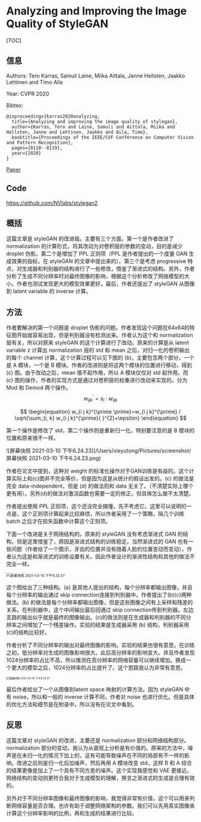 # Analyzing and Improving the Image Quality of StyleGAN

[TOC]

## 信息

Authors: Tero Karras, Samuli Laine, Miika Aittala, Janne Hellsten, Jaakko Lehtinen and Timo Aila

Year: CVPR 2020

Bibtex:

```
@inproceedings{karras2020analyzing,
  title={Analyzing and improving the image quality of stylegan},
  author={Karras, Tero and Laine, Samuli and Aittala, Miika and Hellsten, Janne and Lehtinen, Jaakko and Aila, Timo},
  booktitle={Proceedings of the IEEE/CVF Conference on Computer Vision and Pattern Recognition},
  pages={8110--8119},
  year={2020}
}
```

[Paper](file:///Users/xieyutong/Documents/Research/PaperReading/Papers/analyzing-and-improving-the-image-quality-of-stylegan.pdf)



## Code

https://github.com/NVlabs/stylegan2



## 概括

这篇文章是 styleGAN 的改进版。主要有三个方面。第一个是作者改进了 normalization 的计算形式，将其改动为对卷积层的参数的变动，目的是减少 droplet 伪影。第二个是增加了 PPL 正则项（PPL 是作者提出的一个度量 GAN 生成效果的指标，在 styleGAN 的文章中提出来的）。第三个是考虑 progressive 特点，对生成器和判别器的结构进行了一些修改，借鉴了渐进式的结构。另外，作者分析了生成不同分辨率时对最终图像的影响，根据这个分析修改了网络模型的大小。作者也测试发现更大的模型效果更好。最后，作者还提出了 styleGAN 从图像到 latent variable 的 inverse 计算。



## 方法

作者要解决的第一个问题是 droplet 伪影的问题。作者发现这个问题在64x64的特征图开始就容易出现，但是判别器没有检测出来。作者认为这个和 normalization 层有关，所以对原来 styleGAN 的这个计算进行了改动。原来的计算是从 latent variable z 计算出 normalization 层的 std 和 mean 之后，对归一化的卷积输出的每个 channel 计算，这个计算过程可以见下图的 (b)，主要包含两个部分，一个是 A 模块，一个是 B 模块。作者的改进则是将这两个模块的位置进行移动，得到 (c) 图。由于改动之后，mean 值不起作用，所以 A 模块仅仅对 std 起作用。而 (c) 图的操作，作者的实现方式是通过对卷积层的权重进行改动来实现的。分为 Mod 和 Demod 两个操作。
$$
\begin{equation}
w_{i j k}^{\prime}=s_{i} \cdot w_{i j k}
\end{equation}
$$

$$
\begin{equation}
w_{i j k}^{\prime \prime}=w_{i j k}^{\prime} / \sqrt{\sum_{i, k} w_{i j k}^{\prime}{ }^{2}+\epsilon}
\end{equation}
$$

第一个操作是修改了 std，第二个操作则是重新归一化。特别要注意的是 B 模块的位置和原来很不一样。

![屏幕快照 2021-03-10 下午6.24.23](/Users/xieyutong/Pictures/screenshot/屏幕快照 2021-03-10 下午6.24.23.png)

作者在论文中提到，这种对 weight 的标准化操作对于GAN训练是有益的。这个计算实际上和(c)图并不完全等价，但是因为这是从统计的假设出发的。(c) 的做法是完全 data-independent，但是 (d) 的做法则和 data 无关了。（不清楚实际上哪个更有用）。另外(d)的做法对激活函数也需要一定的修正，但具体怎么做不太清楚。

作者提出使用 PPL 正则项，这个还没完全搞懂，先不考虑它。这里可以说明的一点是，这个正则项计算起来比较麻烦，所以作者采用了一个策略，隔几个训练 batch 之后才在损失函数中计算这个正则项。

下面一个改进是关于网络结构的。原来的 styleGAN 没有考虑渐进式 GAN 的结构，但是这里借鉴了，原因是渐进式结构的训练稳定。当然渐进式的 GAN 也有一些问题（作者给了一个图示，牙齿的位置并没有随着人脸的位置变动而变动），作者认为这是和渐进式的训练设置有关。因此作者设计的渐进性结构和其他的做法不完全一样。 

<img src="/Users/xieyutong/Pictures/screenshot/屏幕快照 2021-03-10 下午6.32.57.png" alt="屏幕快照 2021-03-10 下午6.32.57" style="zoom: 67%;" />

这个图给出了三种结构。(a) 是其他人提出的结构，每个分辨率都输出图像，并且每个分辨率的输出通过 skip connection连接到判别器中。作者提出了(b)(c)两种做法。(b) 的做法是每个分辨率都输出图像，但是这些图像之间有上采样和残差的关系。在判别器中，这个中间输出最后回通过 skip connection传到判别器。左边支路的输出似乎就是最终的图像输出。(c)的做法则是在生成器和判别器的不同分辨率之间增加了一个残差操作。实验的结果是生成器采用 (b) 结构，判别器采用 (c)的结构比较好。

作者分析了不同分辨率的输出对最终图像的影响。实验的结果也很有意思。在训练之初，低分辨率对生成的图像影响很大。此后高分辨率的影响变大。并且作者发现1024分辨率的占比不高，所以推测在高分辨率的网络容量可以继续增加。换成一个更大的模型之后，1024分辨率的占比提升了。这个思路我认为非常有意思。

<img src="/Users/xieyutong/Pictures/screenshot/屏幕快照 2021-03-10 下午6.32.57-5374620.png" alt="屏幕快照 2021-03-10 下午6.32.57" style="zoom:50%;" />

最后作者给出了一个从图像到latent space 映射的计算方法。因为 styleGAN 中有 noise，所以和一般的 inverse 计算不同，作者对 noise 也进行优化。但是具体的优化方法和细节是在附录中，所以没有在论文中看到。



## 反思

这篇文章对 styleGAN 的改进，主要还是 normalization 部分和网络结构部分。normalization 部分的变动，我认为从直观上分析是有价值的。原来的方法中，噪声是在未归一化的情况下加上的，这有可能导致噪声在不同的局部有不一样的影响。改进之后则是归一化后加噪声，然后再用 A 模块改变 std，这样 B 和 A 综合的结果更像是加上了一个具有不同方差的噪声。这个实现我感觉和 VAE 更接近。网络结构的变动则更符合我对于生成模型的理解，换言之渐进式的生成是合理有效的。

另外对于不同分辨率图像和最终图像的影响，我觉得非常有价值，这个可以用来判断网络容量是否合理。也许有助于调整网络架构的参数。我们可以先用真实图像来计算这个分辨率影响的比例，再和生成的结果进行比较。